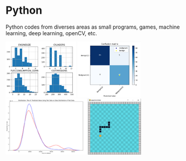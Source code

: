 # Python
Python codes from diverses areas as small programs, games, machine learning, deep learning, openCV, etc.

<img src="/images/ML IBM/4.png" height="150"> <img src="/images/ML IBM/3.png" height="150"> <img src="/images/DA IBM/3.png" height="150"> <img src="/images/Games/snake.png" height="150">
